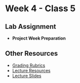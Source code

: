 # Week 4 - Class 5

## Lab Assignment
* **Project Week Preparation**

## Other Resources
* [Grading Rubrics](../../resources/)
* [Lecture Resources](lecture/)
* [Lecture Slides]()
